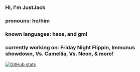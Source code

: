 ### Hi, I'm JustJack

### pronouns: he/him

### known languages: haxe, and gml

### currently working on: Friday Night Flippin, Immunus showdown, Vs. Camellia, Vs. Neon, & more!

[![GitHub stats](https://github-readme-stats.vercel.app/api?username=JustJack8&theme=dark)](https://github.com/anuraghazra/github-readme-stats)

<!-- [![Top Langs](https://github-readme-stats.vercel.app/api/top-langs/?username=JustJack8&theme=dark)](https://github.com/anuraghazra/github-readme-stats)
<!--
**JustJack8/JustJack8** is a ✨ _special_ ✨ repository because its `README.md` (this file) appears on your GitHub profile.

Here are some ideas to get you started:

- 🔭 I’m currently working on ...
- 🌱 I’m currently learning ...
- 👯 I’m looking to collaborate on ...
- 🤔 I’m looking for help with ...
- 💬 Ask me about ...
- 📫 How to reach me: ...
- 😄 Pronouns: ...
- ⚡ Fun fact: ...
-->

